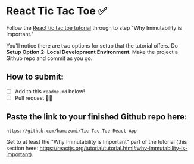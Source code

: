 # React Tic Tac Toe ✅

Follow the [React tic tac toe tutorial](https://reactjs.org/tutorial/tutorial.html) through to step "Why Immutability is Important."

You'll notice there are two options for setup that the tutorial offers. Do **Setup Option 2: Local Development Environment**. Make the project a Github repo and commit as you go.

## How to submit:

- [ ] Add to this `readme.md` below!
- [ ] Pull request 🥷🏽

## Paste the link to your finished Github repo here:

```text
https://github.com/hamazumi/Tic-Tac-Toe-React-App
```

Get to at least the "Why Immutability is Important" part of the tutorial (this section here: https://reactjs.org/tutorial/tutorial.html#why-immutability-is-important).
